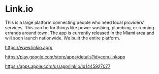 # Link.io
This is a large platform connecting people who need local providers' services. This can be for things like power washing, plumbing, or running errands around town. The app is currently released in the Miami area and will soon launch nationwide. We built the entire platform.


https://www.linkio.app/ 

https://play.google.com/store/apps/details?id=com.linkapp 

https://apps.apple.com/us/app/linkio/id1445927077
